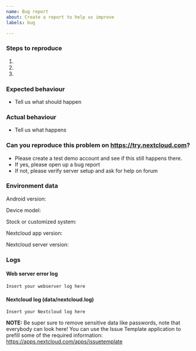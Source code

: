 ```yaml
---
name: Bug report
about: Create a report to help us improve
labels: bug

---
```


### Steps to reproduce
1. 
2. 
3. 

### Expected behaviour
- Tell us what should happen

### Actual behaviour
- Tell us what happens

### Can you reproduce this problem on https://try.nextcloud.com?
- Please create a test demo account and see if this still happens there.
- If yes, please open up a bug report
- If not, please verify server setup and ask for help on forum

### Environment data
Android version:

Device model: 

Stock or customized system:

Nextcloud app version:

Nextcloud server version:

### Logs
#### Web server error log
```
Insert your webserver log here
```

#### Nextcloud log (data/nextcloud.log)
```
Insert your Nextcloud log here
```
**NOTE:** Be super sure to remove sensitive data like passwords, note that everybody can look here! You can use the Issue Template application to prefill some of the required information: https://apps.nextcloud.com/apps/issuetemplate
